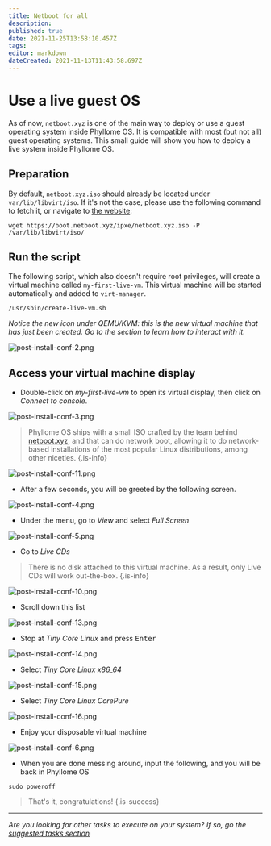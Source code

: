 ```yaml
---
title: Netboot for all
description: 
published: true
date: 2021-11-25T13:58:10.457Z
tags: 
editor: markdown
dateCreated: 2021-11-13T11:43:58.697Z
---
```


# Use a live guest OS

As of now, `netboot.xyz` is one of the main way to deploy or use a guest operating system inside Phyllome OS. It is compatible with most (but not all) guest operating systems. This small guide will show you how to deploy a live system inside Phyllome OS.

## Preparation

By default, `netboot.xyz.iso` should already be located under `var/lib/libvirt/iso`. If it's not the case, please use the following command to fetch it, or navigate to [the website](https://netboot.xyz/):

```
wget https://boot.netboot.xyz/ipxe/netboot.xyz.iso -P /var/lib/libvirt/iso/
```

## Run the script

The following script, which also doesn't require root privileges, will create a virtual machine called `my-first-live-vm`. This virtual machine will be started automatically and added to `virt-manager`.

```
/usr/sbin/create-live-vm.sh
```
*Notice the new icon under QEMU/KVM: this is the new virtual machine that has just been created. Go to the section to learn how to interact with it.*

![post-install-conf-2.png](/post-launch/post-install-conf-2.png)

## Access your virtual machine display

* Double-click on *my-first-live-vm* to open its virtual display, then click on *Connect to console*. 

![post-install-conf-3.png](/post-launch/post-install-conf-3.png)

> Phyllome OS ships with a small ISO crafted by the team behind [netboot.xyz](https://netboot.xyz/), and that can do network boot, allowing it to do network-based installations of the most popular Linux distributions, among other niceties.
{.is-info}

![post-install-conf-11.png](/post-launch/post-install-conf-11.png)

* After a few seconds, you will be greeted by the following screen.  

![post-install-conf-4.png](/post-launch/post-install-conf-4.png)

* Under the menu, go to *View* and select *Full Screen* 

![post-install-conf-5.png](/post-launch/post-install-conf-5.png)

* Go to *Live CDs*

> There is no disk attached to this virtual machine. As a result, only Live CDs will work out-the-box.
{.is-info}

![post-install-conf-10.png](/post-launch/post-install-conf-10.png)

* Scroll down this list

![post-install-conf-13.png](/post-launch/post-install-conf-13.png)

* Stop at *Tiny Core Linux* and press <kbd>Enter</kbd>

![post-install-conf-14.png](/post-launch/post-install-conf-14.png)

* Select *Tiny Core Linux x86_64*

![post-install-conf-15.png](/post-launch/post-install-conf-15.png)

* Select *Tiny Core Linux CorePure*

![post-install-conf-16.png](/post-launch/post-install-conf-16.png)

* Enjoy your disposable virtual machine 

![post-install-conf-6.png](/post-launch/post-install-conf-6.png)

* When you are done messing around, input the following, and you will be back in Phyllome OS

```
sudo poweroff
```

> That's it, congratulations! 
{.is-success}

---

*Are you looking for other tasks to execute on your system? If so, go the [suggested tasks section](/gofurther)*

